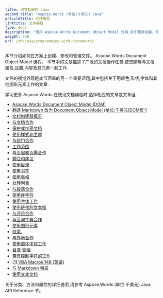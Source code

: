 ```yaml
---
title: 用文档编程 Java
second_title: "Aspose.Words (单位:千美元) Java"
articleTitle: 文件编程
linktitle: 文件编程
type: docs
description: "使用 Aspose.Words Document Object Model 分类,用于程序创建、修改和管理文档 Java。 。 。 与文档属性,设置,内容一起工作,以及通过色彩,形状,字体和其他图形的管理进行文档外观."
weight: 340
url: /zh/java/programming-with-documents/
---
```


本节介绍如何在方案上创建、修改和管理文件。 Aspose.Words Document Object Model 课程。 本节中的文章描述了广泛的文档操作任务,使您能够与文档属性,设置,内容及其元素一起工作.

文件的视觉外观是本节涵盖的另一个重要话题,其中包括关于用颜色,形状,字体和其他图形元素工作的文章.

学习更多 Aspose.Words 在使用文档编程时,选择相应的文章或文章组:

- [Aspose.Words Document Object Model (DOM)](/words/zh/java/aspose-words-document-object-model/)
- [翻译 Markdown 改为 Document Object Model (单位:千美元)DOM页:1](/words/zh/java/translate-markdown-to-document-object-model/)
- [文档构建器概览](/words/zh/java/document-builder-overview/)
- [与文档合作](/words/zh/java/working-with-document/)
- [保护或加密文档](/words/zh/java/protect-or-encrypt-a-document/)
- [使用样式和主题](/words/java/working-with-styles/)
- [与部门合作](/words/zh/java/working-with-sections/)
- [工作范围](/words/zh/java/working-with-ranges/)
- [与页眉和页脚合作](/words/zh/java/working-with-headers-and-footers/)
- [脚注和尾注](/words/zh/java/working-with-footnote-and-endnote/)
- [使用目录](/words/zh/java/working-with-table-of-contents/)
- [使用书签](/words/zh/java/working-with-bookmarks/)
- [使用表格](/words/zh/java/working-with-tables/)
- [处理列表](/words/zh/java/working-with-lists/)
- [与段落合作](/words/zh/java/working-with-paragraphs/)
- [使用连字符](/words/zh/java/working-with-hyphenation/)
- [使用字体工作](/words/zh/java/working-with-fonts/)
- [使用链接的文本框](/words/zh/java/working-with-linked-textboxes/)
- [与评论合作](/words/zh/java/working-with-comments/)
- [与亚洲字典合作](/words/zh/java/working-with-asian-typography/)
- [使用图形元素](/words/java/working-with-graphic-elements/)
- [欧莱.](/words/zh/java/working-with-ole-objects/)
- [与外地合作](/words/zh/java/working-with-fields/)
- [使用窗体字段工作](/words/zh/java/working-with-form-fields/)
- [目录 管理](/words/java/contents-management/)
- [带有控制字符的工作](/words/zh/java/working-with-control-characters/)
- [[1] VBA Macros 148 (英语)](/words/zh/java/working-with-vba-macros/)
- [与 Markdown 特征](/words/zh/java/working-with-markdown-features/)
- [使用文本文档](/words/zh/java/working-with-text-document/)

关于分类、方法和属性的详细说明,请参考 Aspose.Words (单位:千美元) Java API Reference 节。
